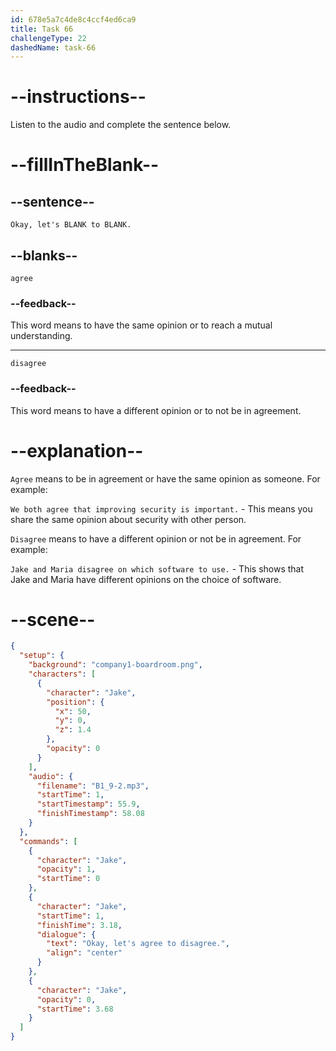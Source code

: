 ```yaml
---
id: 678e5a7c4de8c4ccf4ed6ca9
title: Task 66
challengeType: 22
dashedName: task-66
---
```


<!-- (audio) Jake: Okay, let's agree to disagree. -->

# --instructions--

Listen to the audio and complete the sentence below.

# --fillInTheBlank--

## --sentence--

`Okay, let's BLANK to BLANK.`

## --blanks--

`agree`

### --feedback--

This word means to have the same opinion or to reach a mutual understanding. 

---

`disagree`

### --feedback--

This word means to have a different opinion or to not be in agreement.

# --explanation--

`Agree` means to be in agreement or have the same opinion as someone. For example:  

`We both agree that improving security is important.` - This means you share the same opinion about security with other person.

`Disagree` means to have a different opinion or not be in agreement. For example:  

`Jake and Maria disagree on which software to use.` - This shows that Jake and Maria have different opinions on the choice of software.

# --scene--

```json
{
  "setup": {
    "background": "company1-boardroom.png",
    "characters": [
      {
        "character": "Jake",
        "position": {
          "x": 50,
          "y": 0,
          "z": 1.4
        },
        "opacity": 0
      }
    ],
    "audio": {
      "filename": "B1_9-2.mp3",
      "startTime": 1,
      "startTimestamp": 55.9,
      "finishTimestamp": 58.08
    }
  },
  "commands": [
    {
      "character": "Jake",
      "opacity": 1,
      "startTime": 0
    },
    {
      "character": "Jake",
      "startTime": 1,
      "finishTime": 3.18,
      "dialogue": {
        "text": "Okay, let's agree to disagree.",
        "align": "center"
      }
    },
    {
      "character": "Jake",
      "opacity": 0,
      "startTime": 3.68
    }
  ]
}
```

